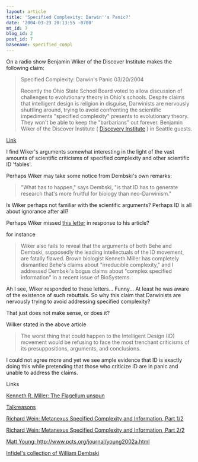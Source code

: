 ```yaml
---
layout: article
title: 'Specified Complexity: Darwin''s Panic?'
date: '2004-03-23 20:13:55 -0700'
mt_id: 7
blog_id: 2
post_id: 7
basename: specified_compl
---
```

On a radio show Benjamin Wiker of the Discover Institute makes the following claim: 

<blockquote>
Specified Complexity: Darwin's Panic
03/20/2004

Recently the Ohio State School Board voted to allow discussion of challenges to evolutionary theory in Ohio's schools. Despite claims that intelligent design is religion in disguise, Darwinists are nervously shuttling around, trying to avoid confronting the scientific impediments "specified complexity" presents to evolutionary theory. They won't be able to keep the "barbarians" out forever. Benjamin Wiker of the Discover Institute ( <a href="http://www.discover.org">Discovery Institute</a> ) in Seattle guests.
</blockquote>
<a href="http://www.steelonsteel.com/broadcasts.php">Link</a>        

I find Wiker's arguments somewhat interesting in the light of the vast amounts of scientific criticisms of specified complexity and other scientific ID 'fables'. 



<!--more-->

Perhaps Wiker may take some notice from Dembski's own remarks:

<blockquote>"What has to happen," says Dembski, "is that ID has to generate research that's more fruitful for biology than neo-Darwinism."
</blockquote>

Is Wiker perhaps not familiar with the scientific arguments? Perhaps ID is all about ignorance after all?

Perhaps Wiker missed <a href="http://www.crisismagazine.com/june2003/letters.htm">this letter</a> in response to his article?

for instance

<blockquote>
Wiker also fails to reveal that the arguments of both Behe and Dembski, supposedly the leading intellectuals of the ID movement, are fatally flawed. Brown biologist Kenneth Miller has completely dismantled Behe's claims about "irreducible complexity," and I addressed Dembski's bogus claims about "complex specified information" in a recent issue of BioSystems.
</blockquote>

Ah I see, Wiker responded to these letters... Funny... At least he was aware of the existence of such rebuttals. So why this claim that Darwinists are nervously trying to avoid addressing specified complexity?

That just does not make sense, or does it?

Wilker stated in the above article

<blockquote>
The worst thing that could happen to the Intelligent Design (ID) movement would be refusing to face the most trenchant criticisms of its presuppositions, arguments, and conclusions.
</blockquote>

I could not agree more and yet we see ample evidence that ID is exactly doing this while pretending that those who criticize ID are in panic and unable to address the claims.


Links

<a href="http://www.millerandlevine.com/km/evol/design2/article.html">Kenneth R. Miller: The Flagellum unspun</a>

<a href="http://www.talkreason.org/index.cfm?category=10">Talkreasons</a>

<a href="http://www.metanexus.net/metanexus_online/show_article.asp?7114">Richard Wein: Metanexus Specified Complexity and Information, Part 1/2</a>

<a href="http://www.metanexus.net/metanexus_online/show_article.asp?7139
">Richard Wein: Metanexus Specified Complexity and Information, Part 2/2</a>

<a href="http://www.pcts.org/journal/young2002a.html">Matt Young: http://www.pcts.org/journal/young2002a.html</a>

<a href="http://www.infidels.org/library/modern/science/creationism/dembski.html">Infidel's collection of William Dembski</a>
